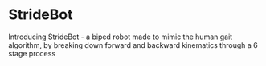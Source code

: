 # StrideBot
Introducing StrideBot - a biped robot made to mimic the human gait algorithm, by breaking down forward and backward kinematics through a 6 stage process
